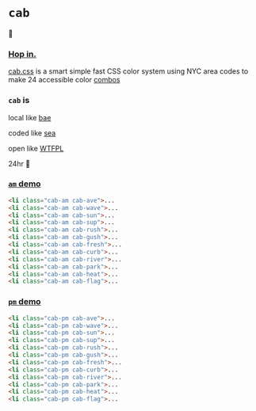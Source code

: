 # `cab`

:taxi:

### [Hop in.](https://s9a.github.io/cab)

[cab.css](cab.css) is a smart simple fast CSS color system using NYC area codes to make 24 accessible color [combos](https://s9a.github.io/cab/#combos)

### `cab` is

local like [bae](https://github.com/s9a/bae)

coded like [sea](https://github.com/s9a/sea)

open like [WTFPL](https://choosealicense.com/licenses/wtfpl/)

24hr :yellow_heart:

### [`am` demo](https://s9a.github.io/cab/#am)

```html
<li class="cab-am cab-ave">...
<li class="cab-am cab-wave">...
<li class="cab-am cab-sun">...
<li class="cab-am cab-sup">...
<li class="cab-am cab-rush">...
<li class="cab-am cab-gush">...
<li class="cab-am cab-fresh">...
<li class="cab-am cab-curb">...
<li class="cab-am cab-river">...
<li class="cab-am cab-park">...
<li class="cab-am cab-heat">...
<li class="cab-am cab-flag">...
```

### [`pm` demo](https://s9a.github.io/cab/#pm)

```html
<li class="cab-pm cab-ave">...
<li class="cab-pm cab-wave">...
<li class="cab-pm cab-sun">...
<li class="cab-pm cab-sup">...
<li class="cab-pm cab-rush">...
<li class="cab-pm cab-gush">...
<li class="cab-pm cab-fresh">...
<li class="cab-pm cab-curb">...
<li class="cab-pm cab-river">...
<li class="cab-pm cab-park">...
<li class="cab-pm cab-heat">...
<li class="cab-pm cab-flag">...
```
